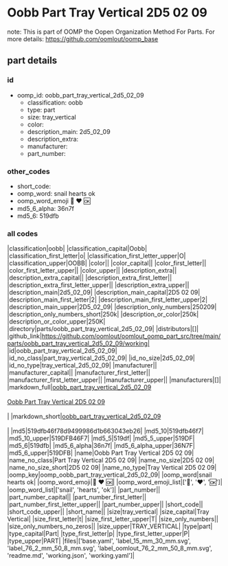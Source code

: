 # Oobb Part Tray Vertical 2D5 02 09  

note: This is part of OOMP the Oopen Organization Method For Parts. For more details: https://github.com/oomlout/oomp_base

##  part details





### id
* oomp_id: oobb_part_tray_vertical_2d5_02_09
  * classification: oobb
  * type: part
  * size: tray_vertical
  * color: 
  * description_main: 2d5_02_09
  * description_extra: 
  * manufacturer: 
  * part_number: 

### other_codes
* short_code: 
* oomp_word: snail hearts ok
* oomp_word_emoji :snail: :hearts: :ok:
* md5_6_alpha: 36n7f
* md5_6: 519dfb

### all codes 
|classification|oobb|
|classification_capital|Oobb|
|classification_first_letter|o|
|classification_first_letter_upper|O|
|classification_upper|OOBB|
|color||
|color_capital||
|color_first_letter||
|color_first_letter_upper||
|color_upper||
|description_extra||
|description_extra_capital||
|description_extra_first_letter||
|description_extra_first_letter_upper||
|description_extra_upper||
|description_main|2d5_02_09|
|description_main_capital|2D5 02 09|
|description_main_first_letter|2|
|description_main_first_letter_upper|2|
|description_main_upper|2D5_02_09|
|description_only_numbers|250209|
|description_only_numbers_short|250k|
|description_or_color|250k|
|description_or_color_upper|250K|
|directory|parts/oobb_part_tray_vertical_2d5_02_09|
|distributors|[]|
|github_link|https://github.com/oomlout/oomlout_oomp_part_src/tree/main/parts/oobb_part_tray_vertical_2d5_02_09/working|
|id|oobb_part_tray_vertical_2d5_02_09|
|id_no_class|part_tray_vertical_2d5_02_09|
|id_no_size|2d5_02_09|
|id_no_type|tray_vertical_2d5_02_09|
|manufacturer||
|manufacturer_capital||
|manufacturer_first_letter||
|manufacturer_first_letter_upper||
|manufacturer_upper||
|manufacturers|[]|
|markdown_full|[oobb_part_tray_vertical_2d5_02_09](https://github.com/oomlout/oomlout_oomp_part_src/tree/main/parts/oobb_part_tray_vertical_2d5_02_09/working)<br>[](https://github.com/oomlout/oomlout_oomp_part_src/tree/main/parts/oobb_part_tray_vertical_2d5_02_09/working)<br>[Oobb Part Tray Vertical 2D5 02 09](https://github.com/oomlout/oomlout_oomp_part_src/tree/main/parts/oobb_part_tray_vertical_2d5_02_09/working)<br><br>|
|markdown_short|[oobb_part_tray_vertical_2d5_02_09](https://github.com/oomlout/oomlout_oomp_part_src/tree/main/parts/oobb_part_tray_vertical_2d5_02_09/working)<br><br>|
|md5|519dfb46f78d9499986d1b663043eb26|
|md5_10|519dfb46f7|
|md5_10_upper|519DFB46F7|
|md5_5|519df|
|md5_5_upper|519DF|
|md5_6|519dfb|
|md5_6_alpha|36n7f|
|md5_6_alpha_upper|36N7F|
|md5_6_upper|519DFB|
|name|Oobb Part Tray Vertical 2D5 02 09|
|name_no_class|Part Tray Vertical 2D5 02 09|
|name_no_size|2D5 02 09|
|name_no_size_short|2D5 02 09|
|name_no_type|Tray Vertical 2D5 02 09|
|oomp_key|oomp_oobb_part_tray_vertical_2d5_02_09|
|oomp_word|snail hearts ok|
|oomp_word_emoji|:snail: :hearts: :ok:|
|oomp_word_emoji_list|[':snail:', ':hearts:', ':ok:']|
|oomp_word_list|['snail', 'hearts', 'ok']|
|part_number||
|part_number_capital||
|part_number_first_letter||
|part_number_first_letter_upper||
|part_number_upper||
|short_code||
|short_code_upper||
|short_name||
|size|tray_vertical|
|size_capital|Tray Vertical|
|size_first_letter|t|
|size_first_letter_upper|T|
|size_only_numbers||
|size_only_numbers_no_zeros||
|size_upper|TRAY_VERTICAL|
|type|part|
|type_capital|Part|
|type_first_letter|p|
|type_first_letter_upper|P|
|type_upper|PART|
|files|['base.yaml', 'label_15_mm_30_mm.svg', 'label_76_2_mm_50_8_mm.svg', 'label_oomlout_76_2_mm_50_8_mm.svg', 'readme.md', 'working.json', 'working.yaml']|
